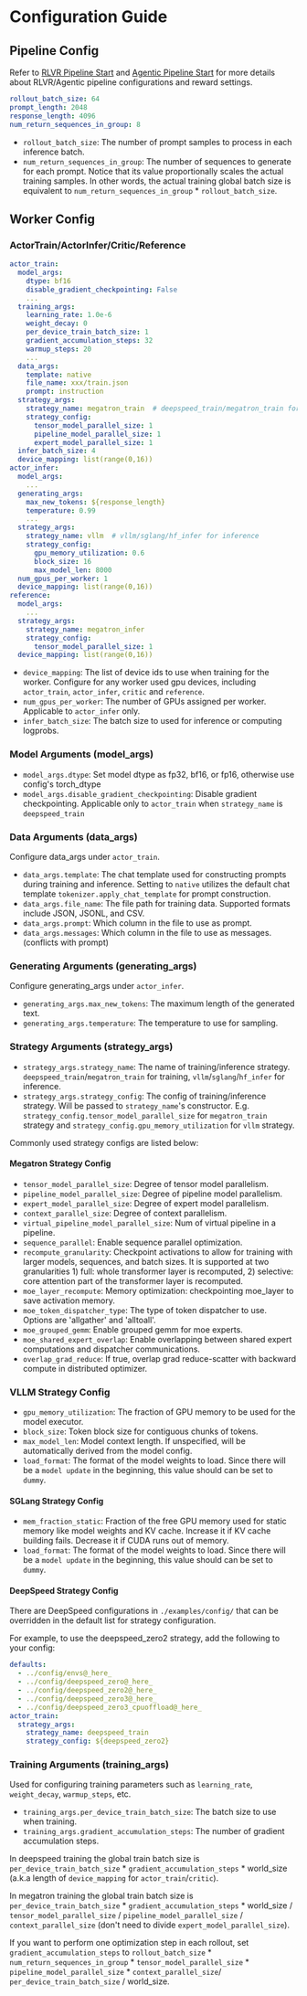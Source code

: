 # Configuration Guide

## Pipeline Config

Refer to [RLVR Pipeline Start](./agent_pipeline_start.md) and [Agentic Pipeline Start](./agent_pipeline_start.md) for more details about RLVR/Agentic pipeline configurations and reward settings.

```yaml
rollout_batch_size: 64
prompt_length: 2048
response_length: 4096
num_return_sequences_in_group: 8
```

- `rollout_batch_size`: The number of prompt samples to process in each inference batch.
- `num_return_sequences_in_group`: The number of sequences to generate for each prompt. Notice that its value proportionally scales the actual training samples. In other words, the actual training global batch size is equivalent to `num_return_sequences_in_group` * `rollout_batch_size`.

## Worker Config

### ActorTrain/ActorInfer/Critic/Reference

```yaml
actor_train:
  model_args:
    dtype: bf16
    disable_gradient_checkpointing: False
    ...
  training_args:
    learning_rate: 1.0e-6
    weight_decay: 0
    per_device_train_batch_size: 1
    gradient_accumulation_steps: 32
    warmup_steps: 20
    ...
  data_args:
    template: native
    file_name: xxx/train.json
    prompt: instruction
  strategy_args:
    strategy_name: megatron_train  # deepspeed_train/megatron_train for training
    strategy_config:
      tensor_model_parallel_size: 1
      pipeline_model_parallel_size: 1
      expert_model_parallel_size: 1
  infer_batch_size: 4
  device_mapping: list(range(0,16))
actor_infer:
  model_args:
    ...
  generating_args:
    max_new_tokens: ${response_length}
    temperature: 0.99
    ...
  strategy_args:
    strategy_name: vllm  # vllm/sglang/hf_infer for inference
    strategy_config:
      gpu_memory_utilization: 0.6
      block_size: 16
      max_model_len: 8000
  num_gpus_per_worker: 1
  device_mapping: list(range(0,16))
reference:
  model_args:
    ...
  strategy_args:
    strategy_name: megatron_infer
    strategy_config:
      tensor_model_parallel_size: 1
  device_mapping: list(range(0,16))
```

- `device_mapping`: The list of device ids to use when training for the worker. Configure for any worker used gpu devices, including `actor_train`, `actor_infer`, `critic` and `reference`.
- `num_gpus_per_worker`: The number of GPUs assigned per worker. Applicable to `actor_infer` only.
- `infer_batch_size`: The batch size to used for inference or computing logprobs. 

### Model Arguments (**model_args**)

- `model_args.dtype`: Set model dtype as fp32, bf16, or fp16, otherwise use config's torch_dtype
- `model_args.disable_gradient_checkpointing`: Disable gradient checkpointing. Applicable only to `actor_train` when `strategy_name` is `deepspeed_train`

### Data Arguments (**data_args**)

Configure data_args under `actor_train`.

- `data_args.template`: The chat template used for constructing prompts during training and inference. Setting to `native` utilizes the default chat template `tokenizer.apply_chat_template` for prompt construction.
- `data_args.file_name`: The file path for training data. Supported formats include JSON, JSONL, and CSV.
- `data_args.prompt`: Which column in the file to use as prompt.
- `data_args.messages`: Which column in the file to use as messages. (conflicts with prompt)

### Generating Arguments (**generating_args**)

Configure generating_args under `actor_infer`.

- `generating_args.max_new_tokens`: The maximum length of the generated text.
- `generating_args.temperature`: The temperature to use for sampling.

### Strategy Arguments (**strategy_args**)

- `strategy_args.strategy_name`: The name of training/inference strategy. `deepspeed_train`/`megatron_train` for training, `vllm`/`sglang`/`hf_infer` for inference.
- `strategy_args.strategy_config`: The config of training/inference strategy. Will be passed to `strategy_name`'s constructor. E.g. `strategy_config.tensor_model_parallel_size` for `megatron_train` strategy and `strategy_config.gpu_memory_utilization` for `vllm` strategy.

Commonly used strategy configs are listed below:

#### Megatron Strategy Config

- `tensor_model_parallel_size`: Degree of tensor model parallelism.
- `pipeline_model_parallel_size`: Degree of pipeline model parallelism.
- `expert_model_parallel_size`: Degree of expert model parallelism.
- `context_parallel_size`: Degree of context parallelism.
- `virtual_pipeline_model_parallel_size`: Num of virtual pipeline in a pipeline.
- `sequence_parallel`: Enable sequence parallel optimization.
- `recompute_granularity`: Checkpoint activations to allow for training with larger models, sequences, and batch sizes. It is supported at two granularities 1) full: whole transformer layer is recomputed, 2) selective: core attention part of the transformer layer is recomputed.
- `moe_layer_recompute`: Memory optimization: checkpointing moe_layer to save activation memory.
- `moe_token_dispatcher_type`: The type of token dispatcher to use. Options are 'allgather' and 'alltoall'.
- `moe_grouped_gemm`: Enable grouped gemm for moe experts.
- `moe_shared_expert_overlap`: Enable overlapping between shared expert computations and dispatcher communications.
- `overlap_grad_reduce`: If true, overlap grad reduce-scatter with backward compute in distributed optimizer.


### VLLM Strategy Config

- `gpu_memory_utilization`: The fraction of GPU memory to be used for the model executor.
- `block_size`: Token block size for contiguous chunks of tokens.
- `max_model_len`: Model context length. If unspecified, will be automatically derived from the model config.
- `load_format`: The format of the model weights to load. Since there will be a `model update` in the beginning, this value should can be set to `dummy`.

#### SGLang Strategy Config

- `mem_fraction_static`: Fraction of the free GPU memory used for static memory like model weights and KV cache. Increase it if KV cache building fails. Decrease it if CUDA runs out of memory.
- `load_format`: The format of the model weights to load. Since there will be a `model update` in the beginning, this value should can be set to `dummy`.


#### DeepSpeed Strategy Config

There are DeepSpeed configurations in `./examples/config/` that can be overridden in the default list for strategy configuration.

For example, to use the deepspeed_zero2 strategy, add the following to your config:

```yaml
defaults:
  - ../config/envs@_here_
  - ../config/deepspeed_zero@_here_
  - ../config/deepspeed_zero2@_here_
  - ../config/deepspeed_zero3@_here_
  - ../config/deepspeed_zero3_cpuoffload@_here_
actor_train:
  strategy_args:
    strategy_name: deepspeed_train
    strategy_config: ${deepspeed_zero2}
```

### Training Arguments (**training_args**)

Used for configuring training parameters such as `learning_rate`, `weight_decay`, `warmup_steps`, etc.

- `training_args.per_device_train_batch_size`: The batch size to use when training.
- `training_args.gradient_accumulation_steps`: The number of gradient accumulation steps.

In deepspeed training the global train batch size is `per_device_train_batch_size` \* `gradient_accumulation_steps` \* world_size (a.k.a length of `device_mapping` for `actor_train`/`critic`).

In megatron training the global train batch size is `per_device_train_batch_size` \* `gradient_accumulation_steps` \* world_size / `tensor_model_parallel_size` / `pipeline_model_parallel_size` / `context_parallel_size` (don't need to divide `expert_model_parallel_size`).

If you want to perform one optimization step in each rollout, set `gradient_accumulation_steps` to `rollout_batch_size` \* `num_return_sequences_in_group` \* `tensor_model_parallel_size` \* `pipeline_model_parallel_size` \* `context_parallel_size`/ `per_device_train_batch_size` / world_size.
